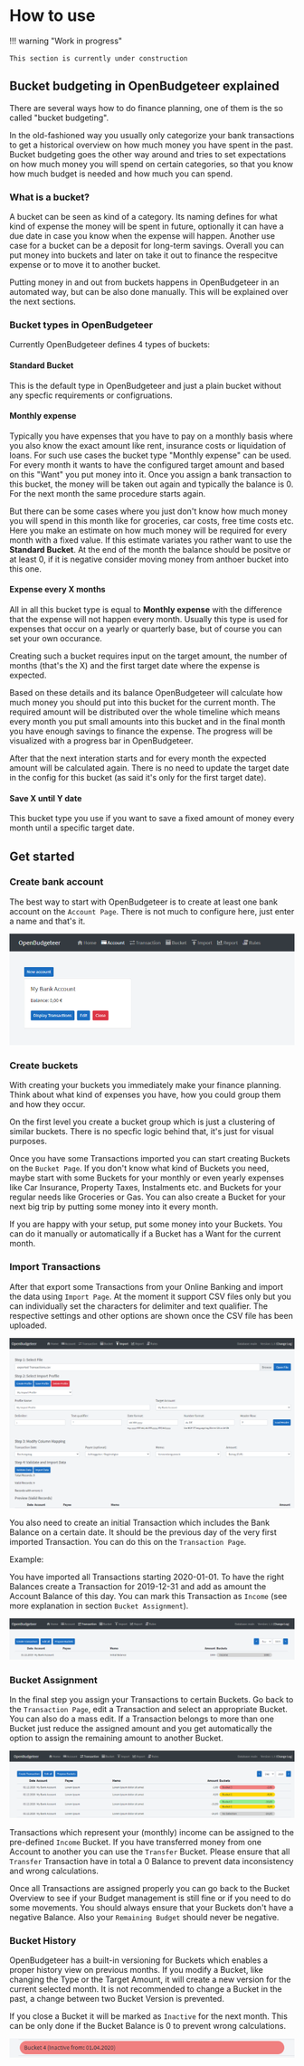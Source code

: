 ﻿# How to use

!!! warning "Work in progress"

    This section is currently under construction

## Bucket budgeting in OpenBudgeteer explained

There are several ways how to do finance planning, one of them is the so called "bucket budgeting".

In the old-fashioned way you usually only categorize your bank transactions to get a historical overview on how much money you have spent in the past. Bucket budgeting goes the other way around and tries to set expectations on how much money you will spend on certain categories, so that you know how much budget is needed and how much you can spend.

### What is a bucket?

A bucket can be seen as kind of a category. Its naming defines for what kind of expense the money will be spent in future, optionally it can have a due date in case you know when the expense will happen. Another use case for a bucket can be a deposit for long-term savings. Overall you can put money into buckets and later on take it out to finance the respecitve expense or to move it to another bucket.

Putting money in and out from buckets happens in OpenBudgeteer in an automated way, but can be also done manually. This will be explained over the next sections.

### Bucket types in OpenBudgeteer

Currently OpenBudgeteer defines 4 types of buckets:

#### Standard Bucket

This is the default type in OpenBudgeteer and just a plain bucket without any specfic requirements or configruations.

#### Monthly expense

Typically you have expenses that you have to pay on a monthly basis where you also know the exact amount like rent, insurance costs or liquidation of loans. For such use cases the bucket type "Monthly expense" can be used. For every month it wants to have the configured target amount and based on this "Want" you put money into it. Once you assign a bank transaction to this bucket, the money will be taken out again and typically the balance is 0. For the next month the same procedure starts again.

But there can be some cases where you just don't know how much money you will spend in this month like for groceries, car costs, free time costs etc. Here you make an estimate on how much money will be required for every month with a fixed value. If this estimate variates you rather want to use the **Standard Bucket**. At the end of the month the balance should be positve or at least 0, if it is negative consider moving money from anthoer bucket into this one.

#### Expense every X months

All in all this bucket type is equal to **Monthly expense** with the difference that the expense will not happen every month. Usually this type is used for expenses that occur on a yearly or quarterly base, but of course you can set your own occurance.

Creating such a bucket requires input on the target amount, the number of months (that's the X) and the first target date where the expense is expected.

Based on these details and its balance OpenBudgeteer will calculate how much money you should put into this bucket for the current month. The required amount will be distributed over the whole timeline which means every month you put small amounts into this bucket and in the final month you have enough savings to finance the expense. The progress will be visualized with a progress bar in OpenBudgeteer.

After that the next interation starts and for every month the expected amount will be calculated again. There is no need to update the target date in the config for this bucket (as said it's only for the first target date).

#### Save X until Y date

This bucket type you use if you want to save a fixed amount of money every month until a specific target date.

## Get started

### Create bank account

The best way to start with OpenBudgeteer is to create at least one bank account on the `Account Page`. There is not much to configure here, just enter a name and that's it.

![Screenshot 2](assets/screenshot2.png)

### Create buckets

With creating your buckets you immediately make your finance planning. Think about what kind of expenses you have, how you could group them and how they occur.

On the first level you create a bucket group which is just a clustering of similar buckets. There is no specfic logic behind that, it's just for visual purposes.

Once you have some Transactions imported you can start creating Buckets on the `Bucket Page`. If you don't know what kind of Buckets you need, maybe start with some Buckets for your monthly or even yearly expenses like Car Insurance, Property Taxes, Instalments etc. and Buckets for your regular needs like Groceries or Gas. You can also create a Bucket for your next big trip by putting some money into it every month.

If you are happy with your setup, put some money into your Buckets. You can do it manually or automatically if a Bucket has a Want for the current month.

### Import Transactions

After that export some Transactions from your Online Banking and import the data using `Import Page`. At the moment it support CSV files only but you can individually set the characters for delimiter and text qualifier. The respective settings and other options are shown once the CSV file has been uploaded.

![Screenshot 3](assets/screenshot3.png)

You also need to create an initial Transaction which includes the Bank Balance on a certain date. It should be the previous day of the very first imported Transaction. You can do this on the `Transaction Page`.

Example:

You have imported all Transactions starting 2020-01-01. To have the right Balances create a Transaction for 2019-12-31 and add as amount the Account Balance of this day. You can mark this Transaction as `Income` (see more explanation in section `Bucket Assignment`).

![Screenshot 4](assets/screenshot4.png)



### Bucket Assignment

In the final step you assign your Transactions to certain Buckets. Go back to the `Transaction Page`, edit a Transaction and select an appropriate Bucket. You can also do a mass edit. If a Transaction belongs to more than one Bucket just reduce the assigned amount and you get automatically the option to assign the remaining amount to another Bucket.

![Screenshot 5](assets/screenshot5.png)

Transactions which represent your (monthly) income can be assigned to the pre-defined `Income` Bucket. If you have transferred money from one Account to another you can use the `Transfer` Bucket. Please ensure that all `Transfer` Transaction have in total a 0 Balance to prevent data inconsistency and wrong calculations.

Once all Transactions are assigned properly you can go back to the Bucket Overview to see if your Budget management is still fine or if you need to do some movements. You should always ensure that your Buckets don't have a negative Balance. Also your `Remaining Budget` should never be negative.

### Bucket History

OpenBudgeteer has a built-in versioning for Buckets which enables a proper history view on previous months. If you modify a Bucket, like changing the Type or the Target Amount, it will create a new version for the current selected month. It is not recommended to change a Bucket in the past, a change between two Bucket Version is prevented.

If you close a Bucket it will be marked as `Inactive` for the next month. This can be only done if the Bucket Balance is 0 to prevent wrong calculations.

![Screenshot 6](assets/screenshot6.png)